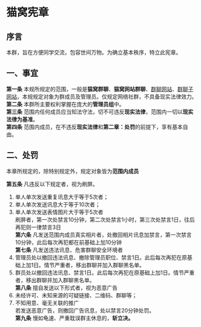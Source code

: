 # 猫窝宪章

## 序言
本群，旨在方便同学交流，包容世间万物。为确立基本秩序，特立此宪章。

## 一、事宜
**第一条** 本规所规定的范围，一般是**猫窝群聊**、**猫窝网站群聊**、[群聊网站](https://www.meow-house.netlify.app/)、[群聊子网站](cathousemkdocs.netlify.app)，本规规定对象为群成员及管理员。仅规定网络社群，不具备现实法律效力。<br>
**第二条** 本群所主要权利掌握在庞大的**管理员组**中。<br>
**第三条** 范围内任何成员应当知法守法，切不可违反**现实法律**，范围内一切以**现实法律为基准**。<br>
**第四条** 范围内成员，在不违反**现实法律**和**第二章：处罚**的前提下，享有基本自由。

## 二、处罚
本章所规定的，除特别规定外，规定对象皆为**范围内成员**<br>

**第五条** 凡违反以下规定者，视为刷屏。<br>
1. 单人单次发送重复讯息大于等于5次者；
2. 单人单次发送讯息大于等于10次者；
3. 单人单次发送表情图片大于等于5次者<br>
刷屏者，第一次处禁言10分钟，第二次处禁言1小时，第三次处禁言1日，往后再犯则一律禁言3日<br>
**第六条** 凡发送范围内成员真实相片者，处撤回相片讯息加禁言，第一次禁言10分钟，此后每次再犯都在前基础上加10分钟<br>
**第七条** 凡发送违法讯息、危害群聊安全环境者<br>
1. 管理员处以撤回违法讯息、撤除管理员职位、禁言1日。此后每次再犯在原基础上加1日。情节严重者，移出群聊并加入群聊黑名单。
2. 群员处以撤回违法讯息、禁言1日。此后每次再犯在原基础上加1日。情节严重者，移出群聊并加入群聊黑名单。<br>
**第八条** 擅自发送以下形式者，视为恶意广告<br>
1. 未经许可、未知来源的可疑链接、二维码、群聊等；
2. 不知用意、毫无关联的推广<br>
若发送恶意广告，则撤回广告讯息，处以禁言20分钟处罚。<br>
**第九条** 慢如龟速、严重耽误群主休息的，**斩立决。**